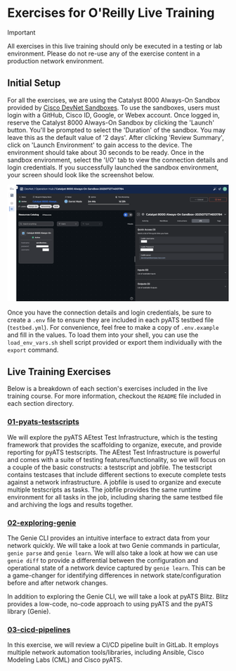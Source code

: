 # Exercises for O'Reilly Live Training

> [!IMPORTANT] 
> All exercises in this live training should only be executed in a testing or lab environment. Please do not re-use any of the exercise content in a production network environment.

## Initial Setup

For all the exercises, we are using the Catalyst 8000 Always-On Sandbox provided by [Cisco DevNet Sandboxes](https://devnetsandbox.cisco.com/DevNet). To use the sandboxes, users must login with a GitHub, Cisco ID, Google, or Webex account. Once logged in, reserve the Catalyst 8000 Always-On Sandbox by clicking the 'Launch' button. You'll be prompted to select the 'Duration' of the sandbox. You may leave this as the default value of '2 days'. After clicking 'Review Summary', click on 'Launch Environment' to gain access to the device. The environment should take about 30 seconds to be ready. Once in the sandbox environment, select the 'I/O' tab to view the connection details and login credentials. If you successfully launched the sandbox environment, your screen should look like the screenshot below.

![DevNet Sandbox environment](imgs/sbx_env.png)

Once you have the connection details and login credentials, be sure to create a `.env` file to ensure they are included in each pyATS testbed file (`testbed.yml`). For convenience, feel free to make a copy of `.env.example` and fill in the values. To load them into your shell, you can use the `load_env_vars.sh` shell script provided or export them individually with the `export` command.

## Live Training Exercises
Below is a breakdown of each section's exercises included in the live training course. For more information, checkout the `README` file included in each section directory.

### [01-pyats-testscripts](./01-pyats-testscripts/)

We will explore the pyATS AEtest Test Infrastructure, which is the testing framework that provides the scaffolding to organize, execute, and provide reporting for pyATS testscripts. The AEtest Test Infrastructure is powerful and comes with a suite of testing features/functionality, so we will focus on a couple of the basic constructs: a testscript and jobfile. The testscript contains testcases that include different sections to execute complete tests against a network infrastructure. A jobfile is used to organize and execute multiple testscripts as tasks. The jobfile provides the same runtime environment for all tasks in the job, including sharing the same testbed file and archiving the logs and results together.

### [02-exploring-genie](./02-exploring-genie/)

The Genie CLI provides an intuitive interface to extract data from your network quickly. We will take a look at two Genie commands in particular, `genie parse` and `genie learn`. We will also take a look at how we can use `genie diff` to provide a differential between the configuration and operational state of a network device captured by `genie learn`. This can be a game-changer for identifying differences in network state/configuration before and after network changes.

In addition to exploring the Genie CLI, we will take a look at pyATS Blitz. Blitz provides a low-code, no-code approach to using pyATS and the pyATS library (Genie).

### [03-cicd-pipelines](./03-cicd-pipelines/)

In this exercise, we will review a CI/CD pipeline built in GitLab. It employs multiple network automation tools/libraries, including Ansible, Cisco Modeling Labs (CML) and Cisco pyATS.